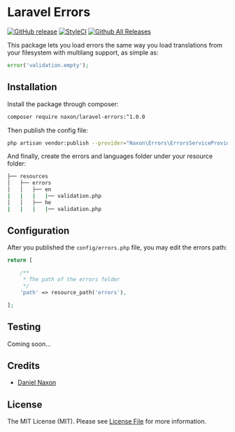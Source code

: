 # Laravel Errors


[![GitHub release](https://img.shields.io/github/release/naxon/laravel-errors.svg)](https://github.com/Naxon/laravel-errors)
[![StyleCI](https://github.styleci.io/repos/134062048/shield?branch=master)](https://github.styleci.io/repos/134062048)
[![Github All Releases](https://img.shields.io/github/downloads/naxon/laravel-errors/total.svg)](https://github.com/Naxon/laravel-errors)

This package lets you load errors the same way you load translations from your filesystem with multilang support, as simple as:

```php
error('validation.empty');
```

## Installation

Install the package through composer:

```bash
composer require naxon/laravel-errors:^1.0.0
```

Then publish the config file:

```bash
php artisan vendor:publish --provider="Naxon\Errors\ErrorsServiceProvider" --tag="config"
```

And finally, create the errors and languages folder under your resource folder:

```bash
├── resources
│   ├── errors
│   │   ├── en
|   |   |   |── validation.php
│   │   ├── he
|   |   |   |── validation.php
```

## Configuration

After you published the `config/errors.php` file, you may edit the errors path:

```php
return [

    /**
     * The path of the errors folder
     */
    'path' => resource_path('errors'),

];
```

## Testing

Coming soon...

## Credits

- [Daniel Naxon](https://github.com/naxon)

## License

The MIT License (MIT). Please see [License File](LICENSE.md) for more information.